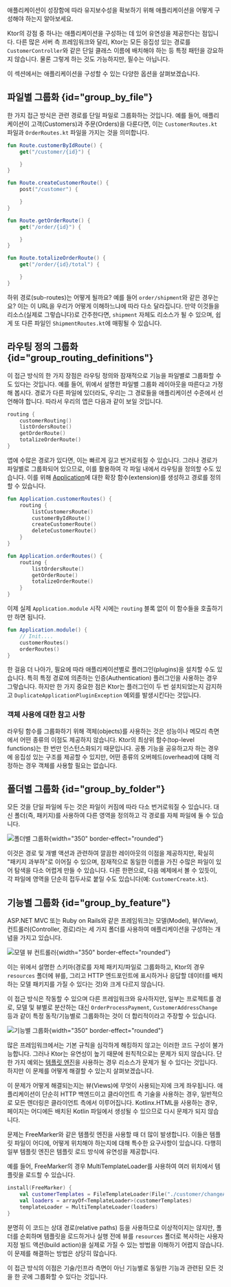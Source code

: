 [//]: # (title: 애플리케이션 구조)

<link-summary>애플리케이션이 성장함에 따라 유지보수성을 확보하기 위해 애플리케이션을 어떻게 구성해야 하는지 알아보세요.</link-summary>

Ktor의 강점 중 하나는 애플리케이션을 구성하는 데 있어 유연성을 제공한다는 점입니다. 다른 많은 서버 측 프레임워크와 달리, Ktor는 모든 응집성 있는 경로를 `CustomerController`와 같은 단일 클래스 이름에 배치해야 하는 등 특정 패턴을 강요하지 않습니다. 물론 그렇게 하는 것도 가능하지만, 필수는 아닙니다.

이 섹션에서는 애플리케이션을 구성할 수 있는 다양한 옵션을 살펴보겠습니다.

## 파일별 그룹화 {id="group_by_file"}

한 가지 접근 방식은 관련 경로를 단일 파일로 그룹화하는 것입니다. 예를 들어, 애플리케이션이 고객(Customers)과 주문(Orders)을 다룬다면, 이는 `CustomerRoutes.kt` 파일과 `OrderRoutes.kt` 파일을 가지는 것을 의미합니다.

<Tabs>
<TabItem title="CustomerRoutes.kt">

```kotlin
fun Route.customerByIdRoute() {
    get("/customer/{id}") {

    }
}

fun Route.createCustomerRoute() {
    post("/customer") {

    }
}
```
</TabItem>
<TabItem title="OrderRoutes.kt">

```kotlin
fun Route.getOrderRoute() {
    get("/order/{id}") {

    }
}

fun Route.totalizeOrderRoute() {
    get("/order/{id}/total") {

    }
}
```
</TabItem>
</Tabs>

하위 경로(sub-routes)는 어떻게 될까요? 예를 들어 `order/shipment`와 같은 경우는요? 이는 이 URL을 우리가 어떻게 이해하느냐에 따라 다소 달라집니다.
만약 이것들을 리소스(실제로 그렇습니다)로 간주한다면, `shipment` 자체도 리소스가 될 수 있으며, 쉽게 또 다른 파일인 `ShipmentRoutes.kt`에 매핑될 수 있습니다.

## 라우팅 정의 그룹화 {id="group_routing_definitions"}

이 접근 방식의 한 가지 장점은 라우팅 정의와 잠재적으로 기능을 파일별로 그룹화할 수도 있다는 것입니다.
예를 들어, 위에서 설명한 파일별 그룹화 레이아웃을 따른다고 가정해 봅시다. 경로가 다른 파일에 있더라도, 우리는 그 경로들을 애플리케이션 수준에서 선언해야 합니다.
따라서 우리의 앱은 다음과 같이 보일 것입니다.

```kotlin
routing {
    customerRouting()
    listOrdersRoute()
    getOrderRoute()
    totalizeOrderRoute()
}
```

앱에 수많은 경로가 있다면, 이는 빠르게 길고 번거로워질 수 있습니다.
그러나 경로가 파일별로 그룹화되어 있으므로, 이를 활용하여 각 파일 내에서 라우팅을 정의할 수도 있습니다.
이를 위해 [Application](https://api.ktor.io/ktor-server/ktor-server-core/io.ktor.server.application/-application/index.html)에 대한 확장 함수(extension)를 생성하고 경로를 정의할 수 있습니다.

<Tabs>
<TabItem title="CustomerRoutes.kt">

```kotlin
fun Application.customerRoutes() {
    routing {
        listCustomersRoute()
        customerByIdRoute()
        createCustomerRoute()
        deleteCustomerRoute()
    }    
}
```
</TabItem>
<TabItem title="OrderRoutes.kt">

```kotlin
fun Application.orderRoutes() {
    routing {
        listOrdersRoute()
        getOrderRoute()
        totalizeOrderRoute()
    }
}
```
</TabItem>
</Tabs>

이제 실제 `Application.module` 시작 시에는 `routing` 블록 없이 이 함수들을 호출하기만 하면 됩니다.

```kotlin
fun Application.module() {
    // Init....
    customerRoutes()
    orderRoutes()
}
```

한 걸음 더 나아가, 필요에 따라 애플리케이션별로 플러그인(plugins)을 설치할 수도 있습니다. 특히 특정 경로에 의존하는 인증(Authentication) 플러그인을 사용하는 경우 그렇습니다. 하지만 한 가지 중요한 점은 Ktor는 플러그인이 두 번 설치되었는지 감지하고 `DuplicateApplicationPluginException` 예외를 발생시킨다는 것입니다.

### 객체 사용에 대한 참고 사항

라우팅 함수를 그룹화하기 위해 객체(objects)를 사용하는 것은 성능이나 메모리 측면에서 어떤 종류의 이점도 제공하지 않습니다. Ktor의 최상위 함수(top-level functions)는 한 번만 인스턴스화되기 때문입니다. 공통 기능을 공유하고자 하는 경우에 응집성 있는 구조를 제공할 수 있지만, 어떤 종류의 오버헤드(overhead)에 대해 걱정하는 경우 객체를 사용할 필요는 없습니다.

## 폴더별 그룹화 {id="group_by_folder"}

모든 것을 단일 파일에 두는 것은 파일이 커짐에 따라 다소 번거로워질 수 있습니다.
대신 폴더(즉, 패키지)를 사용하여 다른 영역을 정의하고 각 경로를 자체 파일에 둘 수 있습니다.

![폴더별 그룹화](ktor-routing-1.png){width="350" border-effect="rounded"}

이것은 경로 및 개별 액션과 관련하여 깔끔한 레이아웃의 이점을 제공하지만, 확실히 "패키지 과부하"로 이어질 수 있으며, 잠재적으로 동일한 이름을 가진 수많은 파일이 있어 탐색을 다소 어렵게 만들 수 있습니다.
다른 한편으로, 다음 예제에서 볼 수 있듯이, 각 파일에 영역을 단순히 접두사로 붙일 수도 있습니다(예: `CustomerCreate.kt`).

## 기능별 그룹화 {id="group_by_feature"}

ASP.NET MVC 또는 Ruby on Rails와 같은 프레임워크는 모델(Model), 뷰(View), 컨트롤러(Controller, 경로)라는 세 가지 폴더를 사용하여 애플리케이션을 구성하는 개념을 가지고 있습니다.

![모델 뷰 컨트롤러](ktor-routing-2.png){width="350" border-effect="rounded"}

이는 위에서 설명한 스키마(경로를 자체 패키지/파일로 그룹화하고, Ktor의 경우 `resources` 폴더에 뷰를, 그리고 HTTP 엔드포인트에 표시하거나 응답할 데이터를 배치하는 모델 패키지를 가질 수 있다는 것)와 크게 다르지 않습니다.

이 접근 방식은 작동할 수 있으며 다른 프레임워크와 유사하지만, 일부는 프로젝트를 경로, 모델 및 뷰별로 분산하는 대신 `OrderProcessPayment`, `CustomerAddressChange` 등과 같이 특정 동작/기능별로 그룹화하는 것이 더 합리적이라고 주장할 수 있습니다.

![기능별 그룹화](ktor-routing-3.png){width="350" border-effect="rounded"}

많은 프레임워크에서는 기본 규칙을 심각하게 해킹하지 않고는 이러한 코드 구성이 불가능합니다. 그러나 Ktor는 유연성이 높기 때문에 원칙적으로는 문제가 되지 않습니다. 단 한 가지 예외는 [템플릿 엔진](server-templating.md)을 사용하는 경우 리소스가 문제가 될 수 있다는 것입니다. 하지만 이 문제를 어떻게 해결할 수 있는지 살펴보겠습니다.

이 문제가 어떻게 해결되는지는 뷰(Views)에 무엇이 사용되는지에 크게 좌우됩니다. 애플리케이션이 단순히 HTTP 백엔드이고 클라이언트 측 기술을 사용하는 경우, 일반적으로 모든 렌더링은 클라이언트 측에서 이루어집니다. Kotlinx.HTML을 사용하는 경우, 페이지는 어디에든 배치된 Kotlin 파일에서 생성될 수 있으므로 다시 문제가 되지 않습니다.

문제는 FreeMarker와 같은 템플릿 엔진을 사용할 때 더 많이 발생합니다. 이들은 템플릿 파일이 어디에, 어떻게 위치해야 하는지에 대해 특수한 요구사항이 있습니다. 다행히 일부 템플릿 엔진은 템플릿 로드 방식에 유연성을 제공합니다.

예를 들어, FreeMarker의 경우 MultiTemplateLoader를 사용하여 여러 위치에서 템플릿을 로드할 수 있습니다.

```kotlin
install(FreeMarker) {
    val customerTemplates = FileTemplateLoader(File("./customer/changeAddress"))
    val loaders = arrayOf<TemplateLoader>(customerTemplates)
    templateLoader = MultiTemplateLoader(loaders)
}
```

분명히 이 코드는 상대 경로(relative paths) 등을 사용하므로 이상적이지는 않지만, 폴더를 순회하며 템플릿을 로드하거나 실행 전에 뷰를 `resources` 폴더로 복사하는 사용자 지정 빌드 액션(build action)을 실제로 가질 수 있는 방법을 이해하기 어렵지 않습니다. 이 문제를 해결하는 방법은 상당히 많습니다.

이 접근 방식의 이점은 기술/인프라 측면이 아닌 기능별로 동일한 기능과 관련된 모든 것을 한 곳에 그룹화할 수 있다는 것입니다.
